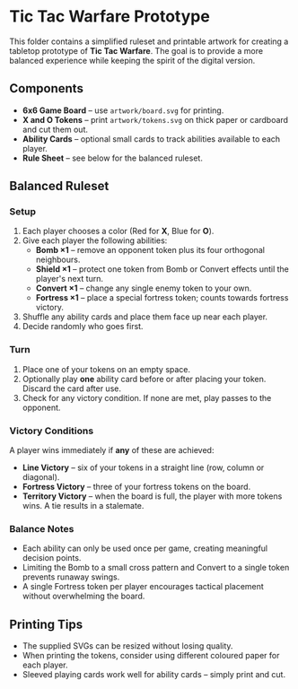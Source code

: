 # Tic Tac Warfare Prototype

This folder contains a simplified ruleset and printable artwork for creating a tabletop prototype of **Tic Tac Warfare**. The goal is to provide a more balanced experience while keeping the spirit of the digital version.

## Components

- **6x6 Game Board** – use `artwork/board.svg` for printing.
- **X and O Tokens** – print `artwork/tokens.svg` on thick paper or cardboard and cut them out.
- **Ability Cards** – optional small cards to track abilities available to each player.
- **Rule Sheet** – see below for the balanced ruleset.

## Balanced Ruleset

### Setup
1. Each player chooses a color (Red for **X**, Blue for **O**).
2. Give each player the following abilities:
   - **Bomb ×1** – remove an opponent token plus its four orthogonal neighbours.
   - **Shield ×1** – protect one token from Bomb or Convert effects until the player's next turn.
   - **Convert ×1** – change any single enemy token to your own.
   - **Fortress ×1** – place a special fortress token; counts towards fortress victory.
3. Shuffle any ability cards and place them face up near each player.
4. Decide randomly who goes first.

### Turn
1. Place one of your tokens on an empty space.
2. Optionally play **one** ability card before or after placing your token. Discard the card after use.
3. Check for any victory condition. If none are met, play passes to the opponent.

### Victory Conditions
A player wins immediately if **any** of these are achieved:
- **Line Victory** – six of your tokens in a straight line (row, column or diagonal).
- **Fortress Victory** – three of your fortress tokens on the board.
- **Territory Victory** – when the board is full, the player with more tokens wins. A tie results in a stalemate.

### Balance Notes
- Each ability can only be used once per game, creating meaningful decision points.
- Limiting the Bomb to a small cross pattern and Convert to a single token prevents runaway swings.
- A single Fortress token per player encourages tactical placement without overwhelming the board.

## Printing Tips
- The supplied SVGs can be resized without losing quality.
- When printing the tokens, consider using different coloured paper for each player.
- Sleeved playing cards work well for ability cards – simply print and cut.

